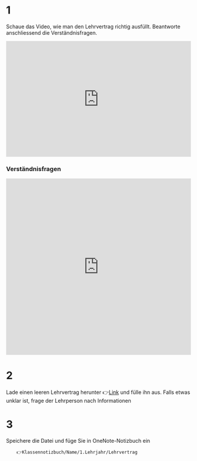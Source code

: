 # 1 
Schaue das Video, wie man den Lehrvertrag richtig ausfüllt. Beantworte anschliessend die Verständnisfragen.

<iframe width="100%" height="315" src="https://www.youtube.com/embed/PQdGMrYfxvE?si=OMtvFXUqWWq8le1Z" title="YouTube video player" frameborder="0" allow="accelerometer; autoplay; clipboard-write; encrypted-media; gyroscope; picture-in-picture; web-share" allowfullscreen></iframe>

### Verständnisfragen
<iframe width="100%" height="480px" src="https://forms.microsoft.com/Pages/ResponsePage.aspx?id=3JD3sB8inkC07KJqJT_b3gzhkYlYD0VIpERRWTmitHRURVBTNDNEWk80WlNLQzJaVUtJQTBQOUNMMiQlQCNjPTEu&embed=true" frameborder="0" marginwidth="0" marginheight="0" style="border: none; max-width:100%; max-height:100vh" allowfullscreen webkitallowfullscreen mozallowfullscreen msallowfullscreen> </iframe>

# 2
Lade einen leeren Lehrvertrag herunter 👉[Link](https://www.berufsbildung.ch/dyn/bin/1475-29051-1-lv_de_i_2023_geschuetzt.docx) und fülle ihn aus.
	Falls etwas unklar ist, frage der Lehrperson nach Informationen
# 3
Speichere die Datei und füge Sie in OneNote-Notizbuch ein 

		👉Klassennotizbuch/Name/1.Lehrjahr/Lehrvertrag
